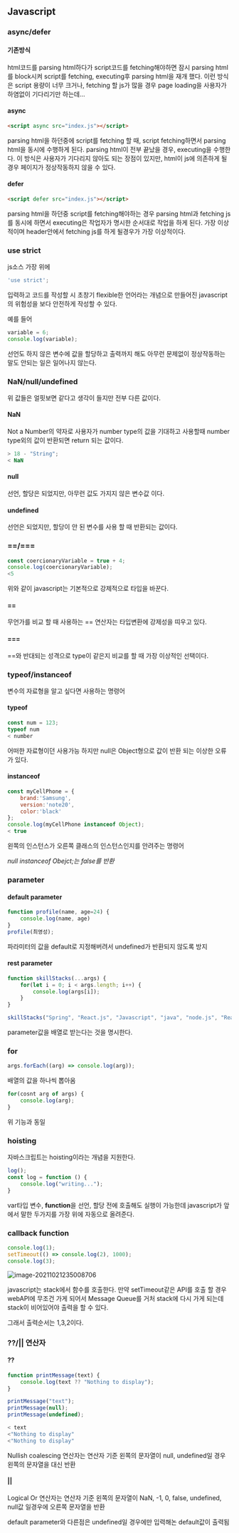 ## Javascript



### async/defer

#### 기존방식

html코드를 parsing html하다가 script코드를 fetching해야하면 잠시  parsing html를 block시켜 script를 fetching, executing후 parsing html을 재개 했다. 이런 방식은 script 용량이 너무 크거나, fetching 할 js가 많을 경우 page loading을 사용자가 하염없이 기다리기만 하는데...



#### async

```html
<script async src="index.js"></script>
```

parsing html을 하던중에 script를 fetching 할 때, script fetching하면서 parsing html을 동시에 수행하게 된다. parsing html이 전부 끝났을 경우, executing을 수행한다. 이 방식은 사용자가 기다리지 않아도 되는 장점이 있지만, html이 js에 의존하게 될 경우 페이지가 정상작동하지 않을 수 있다.



#### defer

```html
<script defer src="index.js"></script>
```

parsing html을 하던중 script를 fetching해야하는 경우 parsing html과 fetching js를 동시에 하면서 executing은 작업자가 명시한 순서대로 작업을 하게 된다. 가장 이상적이며 header안에서 fetching js를 하게 될경우가 가장 이상적이다.



### use strict

js소스 가장 위에 

```javascript
'use strict';
```

입력하고 코드를 작성할 시 초창기 flexible한 언어라는 개념으로 만들어진 javascript의 위험성을 보다 안전하게 작성할 수 있다. 

예를 들어

```javascript
variable = 6;
console.log(variable);
```

선언도 하지 않은 변수에 값을 할당하고 출력까지 해도 아무런 문제없이 정상작동하는 말도 안되는 일은 일어나지 않는다.



### NaN/null/undefined

위 값들은 얼핏보면 같다고 생각이 들지만 전부 다른 값이다.



#### NaN

Not a Number의 약자로 사용자가 number type의 값을 기대하고 사용할때 number type외의 값이 반환되면 return 되는 값이다.

```javascript
> 18 - "String";
< NaN
```



#### null

선언, 할당은 되었지만, 아무런 값도 가지지 않은 변수값 이다.



#### undefined

선언은 되었지만, 할당이 안 된 변수를 사용 할 때 반환되는 값이다.



### ==/===

```javascript
const coercionaryVariable = true + 4;
console.log(coercionaryVariable);
<5
```

위와 같이 javascript는 기본적으로 강제적으로 타입을 바꾼다. 



#### ==

무언가를 비교 할 때 사용하는 == 연산자는 타입변환에 강제성을 띠우고 있다.



#### ===

==와 반대되는 성격으로 type이 같은지 비교를 할 때 가장 이상적인 선택이다.



### typeof/instanceof

변수의 자료형을 알고 싶다면 사용하는 명령어



#### typeof

```javascript
const num = 123;
typeof num
< number
```

어떠한 자료형이던 사용가능 하지만 null은 Object형으로 값이 반환 되는 이상한 오류가 있다.



#### instanceof

```javascript
const myCellPhone = {
	brand:'Samsung',
	version:'note20',
	color:'black'
};
console.log(myCellPhone instanceof Object);
< true
```

왼쪽의 인스턴스가 오른쪽 클래스의 인스턴스인지를 안려주는 명령어

*null instanceof Obejct;는 false를 반환*



### parameter

#### default parameter

```javascript
function profile(name, age=24) {
	console.log(name, age)
}
profile(최영성);
```

파라미터의 값을 default로 지정해버려서 undefined가 반환되지 않도록 방지



#### rest parameter

```javascript
function skillStacks(...args) {
	for(let i = 0; i < args.length; i++) {
		console.log(args[i]);
	}
}

skillStacks("Spring", "React.js", "Javascript", "java", "node.js", "React Native");
```

parameter값을 배열로 받는다는 것을 명시한다.



### for

```javascript
args.forEach((arg) => console.log(arg));
```

배열의 값을 하나씩 뽑아옴



```javascript
for(cosnt arg of args) {
	console.log(arg);
}
```

위 기능과 동일



### hoisting

자바스크립트는 hoisting이라는 개념을 지원한다.

```javascript
log();
const log = function () {
	console.log("writing...");
}
```

var타입 변수, **function**을 선언, 할당 전에 호출해도 실행이 가능한데 javascript가 앞에서 말한 두가지를 가장 위에 자동으로 올려준다.



### callback function

```javascript
console.log(1);
setTimeout(() => console.log(2), 1000);
console.log(3);
```

![image-20211021235008706](https://github.com/yeoung004/yeoung004.github.io/blob/main/_posts/JavaScript/image-20211021235008706.png?raw=true)

javascript는 stack에서 함수를 호출한다. 만약 setTimeout같은 API를 호출 할 경우 webAPI에 무조건 가게 되어서 Message Queue를 거처 stack에 다시 가게 되는데 stack이 비어있어야 출력을 할 수 있다.

그래서 출력순서는 1,3,2이다.



### ??/|| 연산자

#### ??

```javascript
function printMessage(text) {
	console.log(text ?? "Nothing to display");
}

printMessage("text");
printMessage(null);
printMessage(undefined);

< text
<"Nothing to display"
<"Nothing to display"
```

Nullish coalescing 연산자는 연산자 기준 왼쪽의 문자열이 null, undefined일 경우 왼쪽의 문자열을 대신 반환



#### ||

Logical Or 연산자는 연산자 기준 왼쪽의 문자열이 NaN, -1, 0, false, undefined, null값 일경우에 오른쪽 문자열을 반환

default parameter와 다른점은 undefined일 경우에만 입력해논 default값이 출력됨















